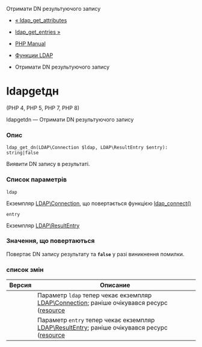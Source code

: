 Отримати DN результуючого запису

-   [« ldap\_get\_attributes](function.ldap-get-attributes.html)
    
-   [ldap\_get\_entries »](function.ldap-get-entries.html)
    
-   [PHP Manual](index.html)
    
-   [Функции LDAP](ref.ldap.html)
    
-   Отримати DN результуючого запису
    

# ldapgetдн

(PHP 4, PHP 5, PHP 7, PHP 8)

ldapgetdn — Отримати DN результуючого запису

### Опис

```methodsynopsis
ldap_get_dn(LDAP\Connection $ldap, LDAP\ResultEntry $entry): string|false
```

Виявити DN запису в результаті.

### Список параметрів

`ldap`

Екземпляр [LDAP\\Connection](class.ldap-connection.html), що повертається функцією [ldap\_connect()](function.ldap-connect.html)

`entry`

Екземпляр [LDAP\\ResultEntry](class.ldap-result-entry.html)

### Значення, що повертаються

Повертає DN запису результату та **`false`** у разі виникнення помилки.

### список змін

| Версия | Описание |
| --- | --- |
|  | Параметр `ldap` тепер чекає екземпляр [LDAP\\Connection](class.ldap-connection.html); раніше очікувався ресурс ([resource](language.types.resource.html) |
|  | Параметр `entry` тепер чекає екземпляр [LDAP\\ResultEntry](class.ldap-result-entry.html); раніше очікувався ресурс ([resource](language.types.resource.html) |